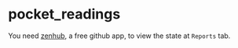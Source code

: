 # pocket_readings

You need [zenhub](https://github.com/marketplace/zenhub), a free github app, to view the state at `Reports` tab.
